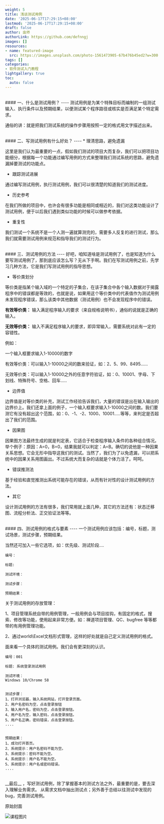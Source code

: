 ```yaml
---
weight: 5
title: 浅谈测试用例
date: '2025-06-17T17:29:15+08:00'
lastmod: '2025-06-17T17:29:15+08:00'
draft: false
author: 虫师
authorLink: https://github.com/defnngj
images: []
resources:
- name: featured-image
  src: https://images.unsplash.com/photo-1561473905-67b476b45ed2?w=300
tags: []
categories:
- 软件测试入门教程
lightgallery: true
toc:
  auto: false
---
```


<br>
#### 一、什么是测试用例？
----
测试用例是为某个特殊目标而编制的一组测试输入、执行条件以及预期结果，以便测试某个程序路径或核实是否满足某个特定需求。

通俗的讲：就是把我们测试系统的操作步骤用按照一定的格式用文字描述出来。

<br>
#### 二、写测试用例有什么好处？
----
* 理清思路，避免遗漏

这里是我们认为最重要的一点，假如我们测试的项目大而复杂，我们可以把项目功能细分，根据每一个功能通过编写用例的方式来整理我们测试系统的思路，避免遗漏掉要测试的功能点。

* 跟踪测试进展

通过编写测试用例，执行测试用例，我们可以很清楚的知道我们的测试进度。

* 历史参考

在我们所做的项目中，也许会有很多功能是相同或相近的，我们对这类功能设计了测试用例，便于以后我们遇到类似功能的时候可以做参考依据。

* 重复性

我们测试一个系统不是一个人测一遍就算测完的，需要多人反复的进行测试，那么我们就需要测试用例来规范和指导我们的测试行为。

<br>
#### 三、测试用例的方法
----
好吧，咱知道啥是测试用例了，也是知道为什么要写测试用例了，那到底应该怎么写？无从下手啊。我们在写测试用例之前，先学习几种方法，它是我们写测试用例的指导思想。

* 等价类划分

等价类是指某个输入域的一个特定的子集合，在该子集合中各个输入数据对于揭露程序中的错误都是等效的，也就是说，如果用这个等价类中的代表值作为测试用例未发现程序错误，那么该类中其他数据（测试用例）也不会发现程序中的错误。

__有效等价类：__ 输入满足程序输入的要求（来自规格说明书），通俗的说就是正确的输入。

__无效等价类：__ 输入不满足程序输入的要求，即异常输入，需要系统对此有一定的容错性。

例如：

一个输入框要求输入1-10000的数字

有效等价类：可以输入1-10000之间的数来验证，如：2、5、99、8495......

无效等价类：可以输入1-10000之外的任意字符验证，如：0、10001、字母、下划线、特殊符号、空格、回车.....

* 边界值

边界值是对等价类的补充，测试工作经验告诉我们，大量的错误是出在输入输出的边界价上。我们还拿上面的例子，一个输入框要求输入1-10000之间的数。我们要测它有没有超出这个范围，如：0、-1、-2、1000、10001.....等等，来判定是否超出了我们的范围。

* 因果图

因果图方法最终生成的就是判定表，它适合于检查程序输入条件的各种组合情况。举个例子：原因：A=0，B=0，结果我就可以判定：A=B。确切的说他是一种因果关系思想。它会无形中指导这我们的测试。当然了，我们为了以免遗漏，可以把系统中的因果关系用图画出。不过系统大而复杂的话就是个体力活了。呵呵。

* 错误推测法

基于经验和直觉推测出系统可能存在的错误，从而有针对性的设计测试用例的方法。

* 其它

设计测试用例的方法有很多，我们常用就上面几种，其它的方法还有：状态迁移图、流程分析法、正交验证法等等。

<br>
#### 四、测试用例的格式与要素
----
一个测试用例应该包括：编号，标题，测试场景，测试步骤，预期结果。

当然还可加入一些它选项，如：优先级、测试阶段....

```
编号：

标题:

测试环境：

测试步骤：

预期结果：

```

关于测试用例的存放管理：

1、项目管理系统自带的用例管理，一般用例会与项目挂钩，有固定的格式，搜索、修改等功能，使用起来非常方便。如：禅道项目管理、QC、bugfree 等等都带的有用例管理功能。

2、通过world\Excel文档形式管理，这样的好处就是自己定义测试用例的格式。

面来看一个具体的测试用例。我们会有更深刻的认识。

```
编号：001

标题: 系统登录测试用例

测试环境：
Windows 10/Chrome 58


测试步骤：
1、打开浏览器，输入系统网站，打开登录页面。
2、用户名密码为空，点击登录按钮
3、输入用户名，密码为空，点击登录按钮。
4、用户名为空，输入密码，点击登录按钮。
5、用户名正确，密码错误，点击登录按钮。
....


预期结果：
1、成功打开首页。
2、系统提示：用户名密码不能为空。
3、系统提示：密码不能为空。
4、系统提示：用户名不能为空。
5、系统提示：用户名或密码错误。
....

```
<br>
__最后__ ，写好测试用例，除了掌握基本的测试方法之外，最重要的是，要去深入理解业务需求。
从需求文档中抽出测试点；另外善于总结以往测试中发现的bug，完善测试用例。



原始封面

![课程图片](https://images.unsplash.com/photo-1561473905-67b476b45ed2?w=300)

